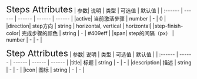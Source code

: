<!-- ## Steps 步骤条 -->
<ClientOnly>
  <xxx-steps/>

<font size=5>Steps Attributes</font>
| 参数| 说明 | 类型 | 可选值 | 默认值 |
| :------ | ------ | ------ | ------ | ------ |
|active| 当前激活步骤 | number | - | 0 |
|direction| step方向 | string | horizontal, vertical | horizontal|
|step-finish-color| 完成步骤的颜色 | string | - | #409eff |
|span| 	step的间隔（px） | number | - | - |

<font size=5>Step Attributes</font>
| 参数| 说明 | 类型 | 可选值 | 默认值 |
| :------ | ------ | ------ | ------ | ------ |
|title| 标题 | string | - | - |
|description| 描述 | string | - | - |
|icon| 图标 | string | - | - |
</ClientOnly>